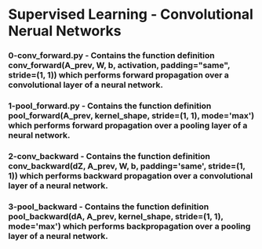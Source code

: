 # Supervised Learning - Convolutional Nerual Networks

### 0-conv_forward.py - Contains the function definition conv_forward(A_prev, W, b, activation, padding="same", stride=(1, 1)) which performs forward propagation over a convolutional layer of a neural network.

### 1-pool_forward.py - Contains the function definition pool_forward(A_prev, kernel_shape, stride=(1, 1), mode='max') which performs forward propagation over a pooling layer of a neural network.

### 2-conv_backward - Contains the function definition conv_backward(dZ, A_prev, W, b, padding='same', stride=(1, 1)) which performs backward propagation over a convolutional layer of a neural network.

### 3-pool_backward - Contains the function definition pool_backward(dA, A_prev, kernel_shape, stride=(1, 1), mode='max') which performs backpropagation over a pooling layer of a neural network.
